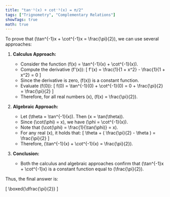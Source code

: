 ```yaml
---
title: "tan⁻¹(x) + cot⁻¹(x) = π/2"
tags: ["Trignometry", "Complementary Relations"]
showTags: true
math: true
---
```




To prove that \(\tan^{-1}x + \cot^{-1}x = \frac{\pi}{2}\), we can use several approaches:

1. **Calculus Approach:**
   - Consider the function \(f(x) = \tan^{-1}(x) + \cot^{-1}(x)\).
   - Compute the derivative \(f'(x)\):
     \[
     f'(x) = \frac{1}{1 + x^2} - \frac{1}{1 + x^2} = 0
     \]
   - Since the derivative is zero, \(f(x)\) is a constant function.
   - Evaluate \(f(0)\):
     \[
     f(0) = \tan^{-1}(0) + \cot^{-1}(0) = 0 + \frac{\pi}{2} = \frac{\pi}{2}
     \]
   - Therefore, for all real numbers \(x\), \(f(x) = \frac{\pi}{2}\).

2. **Algebraic Approach:**
   - Let \(\theta = \tan^{-1}(x)\). Then \(x = \tan(\theta)\).
   - Since \(\cot(\phi) = x\), we have \(\phi = \cot^{-1}(x)\).
   - Note that \(\cot(\phi) = \frac{1}{\tan(\phi)} = x\).
   - For any real \(x\), it holds that:
     \[
     \theta + ( \frac{\pi}{2} - \theta ) = \frac{\pi}{2}
     \]
   - Therefore, \(\tan^{-1}(x) + \cot^{-1}(x) = \frac{\pi}{2}\).

3. **Conclusion:**
   - Both the calculus and algebraic approaches confirm that \(\tan^{-1}x + \cot^{-1}x\) is a constant function equal to \(\frac{\pi}{2}\).

Thus, the final answer is:

\[
\boxed{\dfrac{\pi}{2}}
\]
